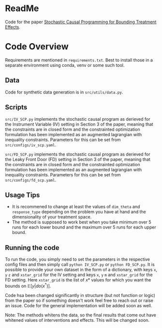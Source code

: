 # ReadMe
Code for the paper [Stochastic Causal Programming for Bounding Treatment Effects](https://arxiv.org/pdf/2202.10806.pdf).

# Code Overview
Requirements are mentioned in `requirements.txt`. Best to install those in a separate environment using conda, venv or some such tool.
## Data
Code for synthetic data generation is in `src/utils/data.py`.

## Scripts
`src/IV_SCP.py` implements the stochastic causal program as derieved for the Instrument Variable (IV) setting in Section 3 of the paper, meaning that the constraints are in closed form and the constrainted optimization formulation has been implemented as an augmented lagrangian with inequality constraints. Parameters for this can be set from `src/configs/iv_scp.yaml`.

`src/FD_SCP.py` implements the stochastic causal program as derieved for the Leaky Front Door (FD) setting in Section 3 of the paper, meaning that the constraints are in closed form and the constrainted optimization formulation has been implemented as an augmented lagrangian with inequality constraints. Parameters for this can be set from `src/configs/fd_scp.yaml`.


## Usage Tips
* It is recommened to change at least the values of `dim_theta` and `response_type` depending on the problem you have at hand and the dimensionality of your treatment space.
* The method is supposed to work best when you take minimum over 5 runs for each lower bound and the maximum over 5 runs for each upper bound.

## Running the code
To run the code, you simply need to set the parameters in the respective config files and then simply call `python IV_SCP.py` or `python FD_SCP.py`. It is possible to provide your own dataset in the form of a dictionary, with keys `x`, `y` `z` and `xstar_grid` for the IV setting and keys `x`, `y` `m` and `xstar_grid` for the FD setting. Here `xstar_grid` is the list of $x*$ values for which you want the bounds on $\mathbb{E}[y|do(x^*)]$.

Code hsa been changed significantly in structure (but not function or logic) from the paper so if something doesn't work feel free to reach out or raise an issue. Code for the general implementation will be added soon as well.

Note: The methods whitens the data, so the final results that come out have whitened values of interventions and effects. This will be changed soon.
